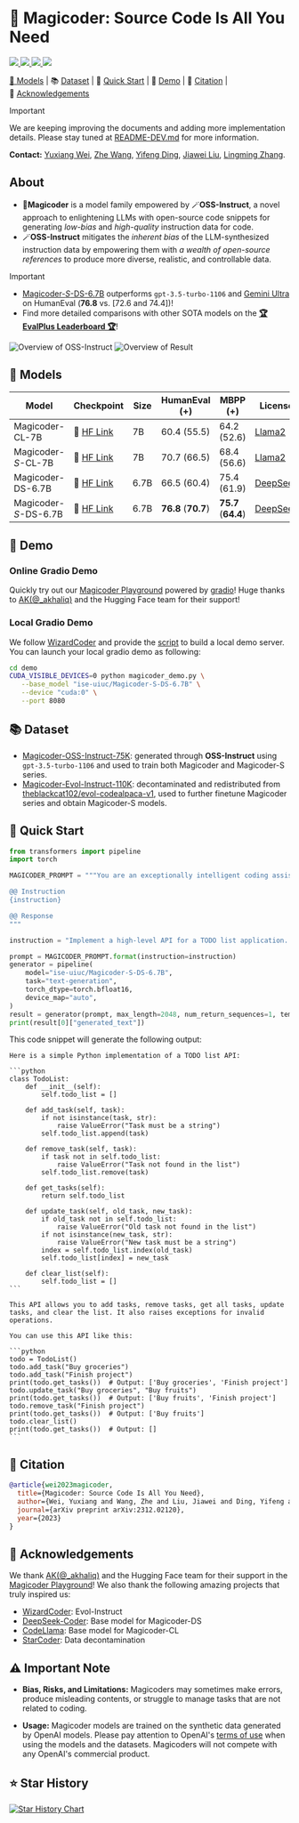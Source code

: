 # 🎩 Magicoder: Source Code Is All You Need

<p align="left">
    <a href="https://arxiv.org/abs/2312.02120"><img src="https://img.shields.io/badge/arXiv-2312.02120-b31b1b.svg?style=for-the-badge">
    <a href="https://opensource.org/license/mit/"><img src="https://img.shields.io/badge/License-MIT-blue.svg?style=for-the-badge">
    <a href="https://huggingface.co/ise-uiuc/"><img src="https://img.shields.io/badge/🤗%20Hugging%20Face-ise--uiuc-%23ff8811.svg?style=for-the-badge">
    <a href="https://twitter.com/magicoder_ai"><img src="https://img.shields.io/badge/@magicoder__ai-000000?style=for-the-badge&logo=x&logoColor=white">
</p>

<p align="left">
    🎩&nbsp;<a href="#-models">Models</a>
    | 📚&nbsp;<a href="#-dataset">Dataset</a>
    | 🚀&nbsp;<a href="#-quick-start">Quick Start</a>
    | 👀&nbsp;<a href="#-demo">Demo</a>
    | 📝&nbsp;<a href="#-citation">Citation</a>
    | 🙏&nbsp;<a href="#-acknowledgements">Acknowledgements</a>
</p>

> [!IMPORTANT]
> We are keeping improving the documents and adding more implementation details. Please stay tuned at [README-DEV.md](README-DEV.md) for more information.

**Contact:** [Yuxiang Wei](https://yuxiang.cs.illinois.edu), [Zhe Wang](https://zhewang2001.github.io), [Yifeng Ding](https://yifeng-ding.com), [Jiawei Liu](https://www.jw-liu.xyz), [Lingming Zhang](https://lingming.cs.illinois.edu).

## About

* 🎩**Magicoder** is a model family empowered by 🪄**OSS-Instruct**, a novel approach to enlightening LLMs with open-source code snippets for generating *low-bias* and *high-quality* instruction data for code.
* 🪄**OSS-Instruct** mitigates the *inherent bias* of the LLM-synthesized instruction data by empowering them with *a wealth of open-source references* to produce more diverse, realistic, and controllable data.

> [!IMPORTANT]
> * [Magicoder-*S*-DS-6.7B](https://huggingface.co/ise-uiuc/Magicoder-S-DS-6.7B) outperforms `gpt-3.5-turbo-1106` and [Gemini Ultra](https://deepmind.google/technologies/gemini/) on HumanEval (**76.8** vs. [72.6 and 74.4])!
> * Find more detailed comparisons with other SOTA models on the **[🏆 EvalPlus Leaderboard 🏆](https://evalplus.github.io/leaderboard.html)**!

![Overview of OSS-Instruct](assets/overview.svg)
![Overview of Result](assets/result.png)

## 🎩 Models

| Model                 | Checkpoint                                                        | Size | HumanEval (+)       | MBPP (+)            | License                                                                           |
|-----------------------|-------------------------------------------------------------------|------|---------------------|---------------------|-----------------------------------------------------------------------------------|
| Magicoder-CL-7B       | 🤗 [HF Link](https://huggingface.co/ise-uiuc/Magicoder-CL-7B)     | 7B   | 60.4 (55.5)         | 64.2 (52.6)         | [Llama2](https://ai.meta.com/llama/license/)                                      |
| Magicoder-*S*-CL-7B   | 🤗 [HF Link](https://huggingface.co/ise-uiuc/Magicoder-S-CL-7B)   | 7B   | 70.7 (66.5)         | 68.4 (56.6)         | [Llama2](https://ai.meta.com/llama/license/)                                      |
| Magicoder-DS-6.7B     | 🤗 [HF Link](https://huggingface.co/ise-uiuc/Magicoder-DS-6.7B)   | 6.7B | 66.5 (60.4)         | 75.4 (61.9)         | [DeepSeek](https://github.com/deepseek-ai/DeepSeek-Coder/blob/main/LICENSE-MODEL) |
| Magicoder-*S*-DS-6.7B | 🤗 [HF Link](https://huggingface.co/ise-uiuc/Magicoder-S-DS-6.7B) | 6.7B | **76.8** (**70.7**) | **75.7** (**64.4**) | [DeepSeek](https://github.com/deepseek-ai/DeepSeek-Coder/blob/main/LICENSE-MODEL) |

## 👀 Demo

### Online Gradio Demo
Quickly try out our [Magicoder Playground](https://huggingface.co/spaces/ise-uiuc/Magicoder-S-DS-6.7B) powered by [gradio](https://www.gradio.app)! Huge thanks to [AK(@_akhaliq)](https://twitter.com/_akhaliq?lang=en) and the Hugging&nbsp;Face team for their support!

### Local Gradio Demo

We follow [WizardCoder](https://github.com/nlpxucan/WizardLM/blob/main/demo/wizardLM_demo.py) and provide the [script](demo/magicoder_demo.py) to build a local demo server. You can launch your local gradio demo as following:

```bash
cd demo
CUDA_VISIBLE_DEVICES=0 python magicoder_demo.py \
   --base_model "ise-uiuc/Magicoder-S-DS-6.7B" \
   --device "cuda:0" \
   --port 8080
```

## 📚 Dataset

* [Magicoder-OSS-Instruct-75K](https://huggingface.co/datasets/ise-uiuc/Magicoder_oss_instruct_75k): generated through **OSS-Instruct** using `gpt-3.5-turbo-1106` and used to train both Magicoder and Magicoder-S series.
* [Magicoder-Evol-Instruct-110K](https://huggingface.co/datasets/ise-uiuc/Magicoder_evol_instruct_110k): decontaminated and redistributed from [theblackcat102/evol-codealpaca-v1](https://huggingface.co/datasets/theblackcat102/evol-codealpaca-v1), used to further finetune Magicoder series and obtain Magicoder-S models.

## 🚀 Quick Start

```python
from transformers import pipeline
import torch

MAGICODER_PROMPT = """You are an exceptionally intelligent coding assistant that consistently delivers accurate and reliable responses to user instructions.

@@ Instruction
{instruction}

@@ Response
"""

instruction = "Implement a high-level API for a TODO list application. The API takes as input an operation request and updates the TODO list in place. If the request is invalid, raise an exception."

prompt = MAGICODER_PROMPT.format(instruction=instruction)
generator = pipeline(
    model="ise-uiuc/Magicoder-S-DS-6.7B",
    task="text-generation",
    torch_dtype=torch.bfloat16,
    device_map="auto",
)
result = generator(prompt, max_length=2048, num_return_sequences=1, temperature=0.0)
print(result[0]["generated_text"])
```

This code snippet will generate the following output:

``````
Here is a simple Python implementation of a TODO list API:

```python
class TodoList:
    def __init__(self):
        self.todo_list = []

    def add_task(self, task):
        if not isinstance(task, str):
            raise ValueError("Task must be a string")
        self.todo_list.append(task)

    def remove_task(self, task):
        if task not in self.todo_list:
            raise ValueError("Task not found in the list")
        self.todo_list.remove(task)

    def get_tasks(self):
        return self.todo_list

    def update_task(self, old_task, new_task):
        if old_task not in self.todo_list:
            raise ValueError("Old task not found in the list")
        if not isinstance(new_task, str):
            raise ValueError("New task must be a string")
        index = self.todo_list.index(old_task)
        self.todo_list[index] = new_task

    def clear_list(self):
        self.todo_list = []
```

This API allows you to add tasks, remove tasks, get all tasks, update tasks, and clear the list. It also raises exceptions for invalid operations.

You can use this API like this:

```python
todo = TodoList()
todo.add_task("Buy groceries")
todo.add_task("Finish project")
print(todo.get_tasks())  # Output: ['Buy groceries', 'Finish project']
todo.update_task("Buy groceries", "Buy fruits")
print(todo.get_tasks())  # Output: ['Buy fruits', 'Finish project']
todo.remove_task("Finish project")
print(todo.get_tasks())  # Output: ['Buy fruits']
todo.clear_list()
print(todo.get_tasks())  # Output: []
```
``````

## 📝 Citation

```bibtex
@article{wei2023magicoder,
  title={Magicoder: Source Code Is All You Need},
  author={Wei, Yuxiang and Wang, Zhe and Liu, Jiawei and Ding, Yifeng and Zhang, Lingming},
  journal={arXiv preprint arXiv:2312.02120},
  year={2023}
}
```

## 🙏 Acknowledgements

We thank [AK(@_akhaliq)](https://twitter.com/_akhaliq?lang=en) and the Hugging&nbsp;Face team for their support in the [Magicoder Playground](https://huggingface.co/spaces/ise-uiuc/Magicoder-S-DS-6.7B)!
We also thank the following amazing projects that truly inspired us:

- [WizardCoder](https://github.com/nlpxucan/WizardLM/tree/main/WizardCoder): Evol-Instruct
- [DeepSeek-Coder](https://github.com/deepseek-ai/DeepSeek-Coder): Base model for Magicoder-DS
- [CodeLlama](https://ai.meta.com/research/publications/code-llama-open-foundation-models-for-code/): Base model for Magicoder-CL
- [StarCoder](https://arxiv.org/abs/2305.06161): Data decontamination

## ⚠️ Important Note

- **Bias, Risks, and Limitations:** Magicoders may sometimes make errors, produce misleading contents, or struggle to manage tasks that are not related to coding.

- **Usage:** Magicoder models are trained on the synthetic data generated by OpenAI models. Please pay attention to OpenAI's [terms of use](https://openai.com/policies/terms-of-use) when using the models and the datasets. Magicoders will not compete with any OpenAI's commercial product.

## ⭐️ Star History

<a href="https://star-history.com/#ise-uiuc/magicoder&Timeline">
  <picture>
    <source media="(prefers-color-scheme: dark)" srcset="https://api.star-history.com/svg?repos=ise-uiuc/magicoder&type=Timeline&theme=dark" />
    <source media="(prefers-color-scheme: light)" srcset="https://api.star-history.com/svg?repos=ise-uiuc/magicoder&type=Timeline" />
    <img alt="Star History Chart" src="https://api.star-history.com/svg?repos=ise-uiuc/magicoder&type=Timeline" />
  </picture>
</a>

